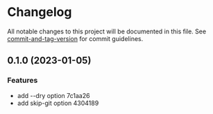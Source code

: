 # Changelog

All notable changes to this project will be documented in this file. See [commit-and-tag-version](https://github.com/absolute-version/commit-and-tag-version) for commit guidelines.

## 0.1.0 (2023-01-05)


### Features

* add --dry option 7c1aa26
* add skip-git option 4304189
